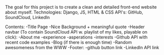 The goal for this project is to create a clean and detailed front-end website about myself.
Technologies: Django, JS, HTML & CSS
API's: GitHub, SoundCloud, LinkedIn

Contents:
  -Title Page
    -Nice Background + meaningful quote
  -Header navbar (To contain SoundCloud API w. playlist of my likes, playable on click):
    -About me 
      -experience
      -asperations
      -interests
        -Github API with recent code examples
    -Blog (if there is enough time)
    -Random awesomeness from the WWW
  -Footer:
    -github button link
    -LinkedIn API link

